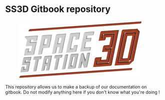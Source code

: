 # SS3D Gitbook repository

<figure><img src=".gitbook/assets/ss3dmedium.png" alt=""><figcaption></figcaption></figure>

This repository allows us to make a backup of our documentation on gitbook. Do not modify anything here if you don't know what you're doing ! 
